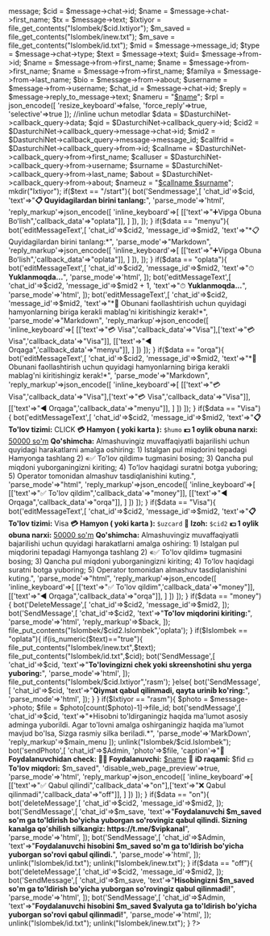 
<?php 
ob_start();
error_reporting(0);

define('SunnaT Yotube',"6074674133:AAHeiPQdVnfGvDDWl8XBFMKbNtk5N80a1eA");
$Admin = "5208050021";
$vipkanal = "SunnaT Youtube"; /*@SunnaYT_bot*/
$Visacard = "4151680022735987";
$Visacard = "4151680022735987";

function bot($method,$datas=[]){
    $url = "https://api.telegram.org/bot".DasturchiNet."/".$method;
    $ch = curl_init();
    curl_setopt($ch,CURLOPT_URL,$url);
    curl_setopt($ch,CURLOPT_RETURNTRANSFER,true);
    curl_setopt($ch,CURLOPT_POSTFIELDS,$datas);
    $res = curl_exec($ch);
    if(curl_error($ch)){
        var_dump(curl_error($ch));
    }else{
        return json_decode($res);
    }
}

///Avto Webhook!
$a=file_get_contents("https://api.telegram.org/bot".Islombek."/setwebhook?url=".$_SERVER['SERVER_NAME']."".$_SERVER['SCRIPT_NAME']);
echo $a;
//

$DasturchiNet = json_decode(file_get_contents('php://input'));
$message = $DasturchiNet->message;
$cid = $message->chat->id;
$name = $message->chat->first_name;
$tx = $message->text;
$Ixtiyor = file_get_contents("Islombek/$cid.Ixtiyor");
$m_saved = file_get_contents("Islombek/inew.txt");
$m_save = file_get_contents("Islombek/id.txt");
$mid = $message->message_id;
$type = $message->chat->type;
$text = $message->text;
$uid= $message->from->id;
$name = $message->from->first_name;
$name = $message->from->first_name;
$name = $message->from->first_name;
$familya = $message->from->last_name;
$bio = $message->from->about;
$username = $message->from->username;
$chat_id = $message->chat->id;
$reply = $message->reply_to_message->text;
$nameru = "<a href='tg://user?id=$uid'>$name</a>";

$rpl = json_encode([
            'resize_keyboard'=>false,
            'force_reply'=>true,
            'selective'=>true
        ]);


//inline uchun metodlar
$data = $DasturchiNet->callback_query->data;
$qid = $DasturchiNet->callback_query->id;
$cid2 = $DasturchiNet->callback_query->message->chat->id;
$mid2 = $DasturchiNet->callback_query->message->message_id;
$callfrid = $DasturchiNet->callback_query->from->id;
$callname = $DasturchiNet->callback_query->from->first_name;
$calluser = $DasturchiNet->callback_query->from->username;
$surname = $DasturchiNet->callback_query->from->last_name;
$about = $DasturchiNet->callback_query->from->about;
$nameuz = "<a href='tg://user?id=$callfrid'>$callname $surname</a>";
mkdir("Ixtiyor");

if($text == "/start"){
bot('Sendmessage',[
'chat_id'=>$cid,
'text'=>"<b>📋 Quyidagilardan birini tanlang:</b>",
'parse_mode'=>'html',
'reply_markup'=>json_encode([
'inline_keyboard'=>[
[['text'=>"➕Vipga Obuna Boʻlish",'callback_data'=>"oplata"]],
]
]),
]);
  }


if($data == "menyu"){
        bot('editMessageText',[
        'chat_id'=>$cid2,
        'message_id'=>$mid2,
        'text'=>"*📋Quyidagilardan birini tanlang:*",
'parse_mode'=>"Markdown",
        'reply_markup'=>json_encode([
'inline_keyboard'=>[
[['text'=>"➕Vipga Obuna Boʻlish",'callback_data'=>"oplata"]],
]
]),
]);
}

if($data == "oplata"){
        bot('editMessageText',[
        'chat_id'=>$cid2,
        'message_id'=>$mid2,
        'text'=>"⏱ <b>Yuklanmoqda...</b>",
       'parse_mode'=>'html',
]);
       bot('editMessageText',[
      'chat_id'=>$cid2,
     'message_id'=>$mid2 + 1,
'text'=>"⏱ <b>Yuklanmoqda...</b>",
       'parse_mode'=>'html',
]);
     bot('editMessageText',[
        'chat_id'=>$cid2,
       'message_id'=>$mid2,
        'text'=>"*🤝 Obunani faollashtirish uchun quyidagi hamyonlarning biriga kerakli mablag'ni kiritishingiz kerak!*",
'parse_mode'=>"Markdown",
        'reply_markup'=>json_encode([
        'inline_keyboard'=>[
[['text'=>"💳 Visa",'callback_data'=>"Visa"],['text'=>"💳 Visa",'callback_data'=>"Visa"]],
[['text'=>"◀️ Orqaga",'callback_data'=>"menyu"]],
]
])
]);
}



if($data == "orqa"){
        bot('editMessageText',[
        'chat_id'=>$cid2,
        'message_id'=>$mid2,
        'text'=>"*🤝 Obunani faollashtirish uchun quyidagi hamyonlarning biriga kerakli mablag'ni kiritishingiz kerak!*",
'parse_mode'=>"Markdown",
        'reply_markup'=>json_encode([
        'inline_keyboard'=>[
[['text'=>"💳 Visa",'callback_data'=>"Visa"],['text'=>"💳 Visa",'callback_data'=>"Visa"]],
[['text'=>"◀️ Orqaga",'callback_data'=>"menyu"]],
]
])
]);
}

if($data == "Visa"){
	bot('editMessageText',[
	'chat_id'=>$cid2,
	'message_id'=>$mid2,
	'text'=>"<b>📋 To'lov tizimi:</b> CLICK

<b>💳 Hamyon ( yoki karta ):</b> <code>$humo</code>
<b>💵 1 oylik obuna narxi:</b> <u>50000 so'm</u>


<b>Qo'shimcha:</b> Almashuvingiz muvaffaqiyatli bajarilishi uchun quyidagi harakatlarni amalga oshiring: 
1) Istalgan pul miqdorini tepadagi Hamyonga tashlang
2) «✅ To'lov qildim» tugmasini bosing; 
3) Qancha pul miqdoni yuborganingizni kiriting;
4) Toʻlov haqidagi suratni botga yuboring;
5) Operator tomonidan almashuv tasdiqlanishini kuting.",
'parse_mode'=>"html",
'reply_markup'=>json_encode([
'inline_keyboard'=>[
[['text'=>"✅ To'lov qildim",'callback_data'=>"money"]],
[['text'=>"◀️ Orqaga",'callback_data'=>"orqa"]],
]
])
]);
}

if($data == "Visa"){
	bot('editMessageText',[
	'chat_id'=>$cid2,
	'message_id'=>$mid2,
	'text'=>"<b>📋 To'lov tizimi:</b> Visa

<b>💳 Hamyon ( yoki karta ):</b> <code>$uzcard</code>
<b>📝 Izoh:</b> <code>$cid2</code>
<b>💵 1 oylik obuna narxi:</b> <u>50000 so'm</u>


<b>Qo'shimcha:</b> Almashuvingiz muvaffaqiyatli bajarilishi uchun quyidagi harakatlarni amalga oshiring: 
1) Istalgan pul miqdorini tepadagi Hamyonga tashlang
2) «✅ To'lov qildim» tugmasini bosing; 
3) Qancha pul miqdoni yuborganingizni kiriting;
4) Toʻlov haqidagi suratni botga yuboring;
5) Operator tomonidan almashuv tasdiqlanishini kuting.",
'parse_mode'=>"html",
'reply_markup'=>json_encode([
'inline_keyboard'=>[
[['text'=>"✅ To'lov qildim",'callback_data'=>"money"]],
[['text'=>"◀️ Orqaga",'callback_data'=>"orqa"]],
]
])
]);
}


if($data == "money"){
	bot('DeleteMessage',[
	'chat_id'=>$cid2,
	'message_id'=>$mid2,
	]);
	bot('SendMessage',[
	'chat_id'=>$cid2,
	'text'=>"<b>To'lov miqdorini kiriting:</b>",
	'parse_mode'=>'html',
'reply_markup'=>$back,
	]);
	file_put_contents("Islombek/$cid2.Islombek",'oplata');
}

if($Islombek == "oplata"){
if(is_numeric($text)=="true"){
	file_put_contents("Islombek/inew.txt",$text);
	file_put_contents("Islombek/id.txt",$cid);
	bot('SendMessage',[
	'chat_id'=>$cid,
	'text'=>"<b>To'lovingizni chek yoki skreenshotini shu yerga yuboring:</b>",
	'parse_mode'=>'html',
	]);
	file_put_contents("Islombek/$cid.Ixtiyor",'rasm');
}else{
bot('SendMessage',[
	'chat_id'=>$cid,
	'text'=>"<b>Qiymat qabul qilinmadi, qayta urinib ko'ring:</b>",
	'parse_mode'=>'html',
]);
}
}

if($Ixtiyor == "rasm"){
$photo = $message->photo;
$file = $photo[count($photo)-1]->file_id;
bot('sendMessage',[
'chat_id'=>$cid,
'text'=>"*Hisobni to'ldirganingiz haqida ma'lumot asosiy adminga yuborildi. Agar to'lovni amalga oshirganingiz haqida ma'lumot mavjud bo'lsa, Sizga rasmiy silka beriladi.*",
'parse_mode'=>'MarkDown',
'reply_markup'=>$main_menu
]);
unlink("Islombek/$cid.Islombek");
    bot('sendPhoto',[
        'chat_id'=>$Admin,
        'photo'=>$file,
        'caption'=>"📄 <b>Foydalanuvchidan check:

👮‍♂️ Foydalanuvchi:</b> <a href='https://t.me/$username'>$name</a>
🔎 <b>iD raqami:</b> $fid
💵 <b>To'lov miqdori:</b> $m_saved",
'disable_web_page_preview'=>true,
'parse_mode'=>'html',
'reply_markup'=>json_encode([
'inline_keyboard'=>[
[['text'=>"✅ Qabul qilindi",'callback_data'=>"on"],['text'=>"❌ Qabul qilinmadi",'callback_data'=>"off"]],
]
])
]);
}

if($data == "on"){
	bot('deleteMessage',[
	'chat_id'=>$cid2,
	'message_id'=>$mid2,
	]);
	bot('SendMessage',[
	'chat_id'=>$m_save,
	'text'=>"<b>Foydalanuvchi $m_saved so'm ga to'ldirish bo'yicha yuborgan so'rovingiz qabul qilindi.
Sizning kanalga qoʻshilish silkangiz: https://t.me/$vipkanal</b>",
	'parse_mode'=>'html',
	]);
		bot('SendMessage',[
	'chat_id'=>$Admin,
	'text'=>"<b>Foydalanuvchi hisobini $m_saved so'm ga to'ldirish bo'yicha yuborgan so'rovi qabul qilindi.</b>",
	'parse_mode'=>'html',
	]);
	unlink("Islombek/id.txt");
	unlink("Islombek/inew.txt");
}

if($data == "off"){
	bot('deleteMessage',[
	'chat_id'=>$cid2,
	'message_id'=>$mid2,
	]);
	bot('SendMessage',[
	'chat_id'=>$m_save,
	'text'=>"<b>Hisobingizni $m_saved so'm ga to'ldirish bo'yicha yuborgan so'rovingiz qabul qilinmadi!</b>",
	'parse_mode'=>'html',
	]);
		bot('SendMessage',[
	'chat_id'=>$Admin,
	'text'=>"<b>Foydalanuvchi hisobini $m_saved $valyuta ga to'ldirish bo'yicha yuborgan so'rovi qabul qilinmadi!</b>",
	'parse_mode'=>'html',
	]);
	unlink("Islombek/id.txt");
	unlink("Islombek/inew.txt");
}



?>
